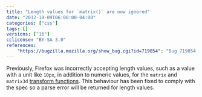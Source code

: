```yaml
---
title: "Length values for `matrix()` are now ignored"
date: "2012-10-09T06:00:00-04:00"
categories: ["css"]
tags: []
versions: ["16"]
cclicense: "BY-SA 3.0"
references:
    "https://bugzilla.mozilla.org/show_bug.cgi?id=719054": "Bug 719054 – matrix() and matrix3d() with length units should be parse errors"
---
```

Previously, Firefox was incorrectly accepting length values, such as a value with a unit like `10px`, in addition to numeric values, for the `matrix` and `matrix3d` [transform functions](https://developer.mozilla.org/en-US/docs/Web/CSS/transform-function). This behaviour has been fixed to comply with the spec so a parse error will be returned for length values.
